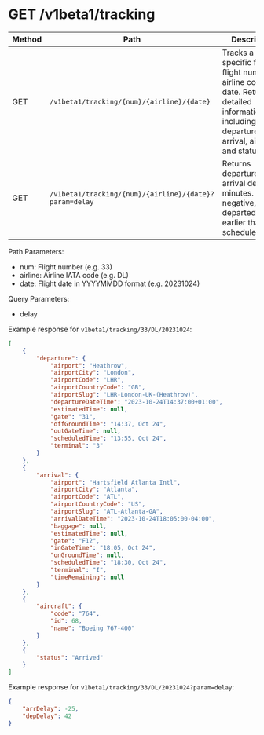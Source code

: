 # GET /v1beta1/tracking

| Method | Path                                    | Description                      |
|--------|-----------------------------------------|----------------------------------|
| GET    | `/v1beta1/tracking/{num}/{airline}/{date}` | Tracks a specific flight by flight number, airline code, and date. Returns detailed information including departure, arrival, aircraft, and status. |
| GET    |`/v1beta1/tracking/{num}/{airline}/{date}?param=delay`| Returns departure and arrival delay in minutes. If negative, plane departed/arrived earlier than in schedule. |

Path Parameters:

* num: Flight number (e.g. 33)
* airline: Airline IATA code (e.g. DL)
* date: Flight date in YYYYMMDD format (e.g. 20231024)

Query Parameters:

* delay

Example response for `v1beta1/tracking/33/DL/20231024`:
```json
[
    {
        "departure": {
            "airport": "Heathrow",
            "airportCity": "London",
            "airportCode": "LHR",
            "airportCountryCode": "GB",
            "airportSlug": "LHR-London-UK-(Heathrow)",
            "departureDateTime": "2023-10-24T14:37:00+01:00",
            "estimatedTime": null,
            "gate": "31",
            "offGroundTime": "14:37, Oct 24",
            "outGateTime": null,
            "scheduledTime": "13:55, Oct 24",
            "terminal": "3"
        }
    },
    {
        "arrival": {
            "airport": "Hartsfield Atlanta Intl",
            "airportCity": "Atlanta",
            "airportCode": "ATL",
            "airportCountryCode": "US",
            "airportSlug": "ATL-Atlanta-GA",
            "arrivalDateTime": "2023-10-24T18:05:00-04:00",
            "baggage": null,
            "estimatedTime": null,
            "gate": "F12",
            "inGateTime": "18:05, Oct 24",
            "onGroundTime": null,
            "scheduledTime": "18:30, Oct 24",
            "terminal": "I",
            "timeRemaining": null
        }
    },
    {
        "aircraft": {
            "code": "764",
            "id": 68,
            "name": "Boeing 767-400"
        }
    },
    {
        "status": "Arrived"
    }
]
```

Example response for `v1beta1/tracking/33/DL/20231024?param=delay`:
```json
{
    "arrDelay": -25,
    "depDelay": 42
}
```
